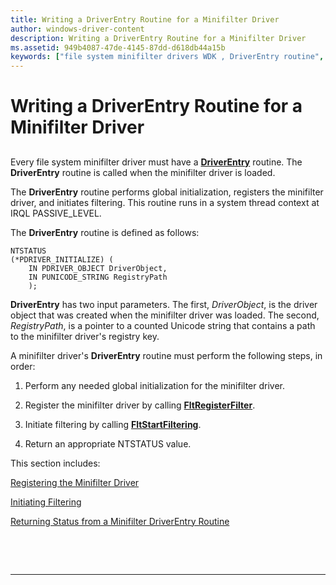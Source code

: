 ```yaml
---
title: Writing a DriverEntry Routine for a Minifilter Driver
author: windows-driver-content
description: Writing a DriverEntry Routine for a Minifilter Driver
ms.assetid: 949b4087-47de-4145-87dd-d618db44a15b
keywords: ["file system minifilter drivers WDK , DriverEntry routine", "minifilter drivers WDK , DriverEntry routine", "DriverEntry WDK file systems", "global initialization WDK file system minifilter"]
---
```


# Writing a DriverEntry Routine for a Minifilter Driver


## <span id="ddk_writing_a_driverentry_routine_for_a_minifilter_driver_if"></span><span id="DDK_WRITING_A_DRIVERENTRY_ROUTINE_FOR_A_MINIFILTER_DRIVER_IF"></span>


Every file system minifilter driver must have a [**DriverEntry**](https://msdn.microsoft.com/library/windows/hardware/ff544113) routine. The **DriverEntry** routine is called when the minifilter driver is loaded.

The **DriverEntry** routine performs global initialization, registers the minifilter driver, and initiates filtering. This routine runs in a system thread context at IRQL PASSIVE\_LEVEL.

The **DriverEntry** routine is defined as follows:

```
NTSTATUS 
(*PDRIVER_INITIALIZE) ( 
    IN PDRIVER_OBJECT DriverObject, 
    IN PUNICODE_STRING RegistryPath 
    ); 
```

**DriverEntry** has two input parameters. The first, *DriverObject*, is the driver object that was created when the minifilter driver was loaded. The second, *RegistryPath*, is a pointer to a counted Unicode string that contains a path to the minifilter driver's registry key.

A minifilter driver's **DriverEntry** routine must perform the following steps, in order:

1.  Perform any needed global initialization for the minifilter driver.

2.  Register the minifilter driver by calling [**FltRegisterFilter**](https://msdn.microsoft.com/library/windows/hardware/ff544305).

3.  Initiate filtering by calling [**FltStartFiltering**](https://msdn.microsoft.com/library/windows/hardware/ff544569).

4.  Return an appropriate NTSTATUS value.

This section includes:

[Registering the Minifilter Driver](registering-the-minifilter-driver.md)

[Initiating Filtering](initiating-filtering.md)

[Returning Status from a Minifilter DriverEntry Routine](returning-status.md)

 

 


--------------------


